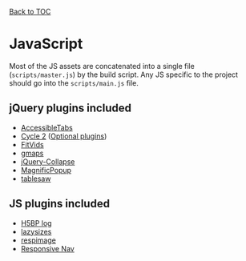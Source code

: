 [Back to TOC](TOC.md)

# JavaScript

Most of the JS assets are concatenated into a single file (`scripts/master.js`) by the build script. Any JS specific to the project should go into the `scripts/main.js` file.

## jQuery plugins included

* [AccessibleTabs](https://github.com/ginader/Accessible-Tabs)
* [Cycle 2](https://github.com/malsup/cycle2) ([Optional plugins](http://jquery.malsup.com/cycle2/download/#plugins))
* [FitVids](https://github.com/davatron5000/FitVids.js)
* [gmaps](https://github.com/hpneo/gmaps)
* [jQuery-Collapse](https://github.com/danielstocks/jQuery-Collapse/)
* [MagnificPopup](https://github.com/dimsemenov/Magnific-Popup)
* [tablesaw](https://github.com/filamentgroup/tablesaw)

## JS plugins included

* [H5BP log](https://github.com/h5bp/html5-boilerplate/blob/master/src/js/plugins.js)
* [lazysizes](https://github.com/aFarkas/lazysizes)
* [respimage](https://github.com/aFarkas/respimage)
* [Responsive Nav](https://github.com/viljamis/responsive-nav.js)
